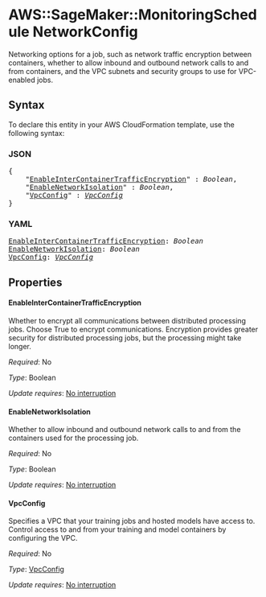 # AWS::SageMaker::MonitoringSchedule NetworkConfig

Networking options for a job, such as network traffic encryption between containers, whether to allow inbound and outbound network calls to and from containers, and the VPC subnets and security groups to use for VPC-enabled jobs.

## Syntax

To declare this entity in your AWS CloudFormation template, use the following syntax:

### JSON

<pre>
{
    "<a href="#enableintercontainertrafficencryption" title="EnableInterContainerTrafficEncryption">EnableInterContainerTrafficEncryption</a>" : <i>Boolean</i>,
    "<a href="#enablenetworkisolation" title="EnableNetworkIsolation">EnableNetworkIsolation</a>" : <i>Boolean</i>,
    "<a href="#vpcconfig" title="VpcConfig">VpcConfig</a>" : <i><a href="vpcconfig.md">VpcConfig</a></i>
}
</pre>

### YAML

<pre>
<a href="#enableintercontainertrafficencryption" title="EnableInterContainerTrafficEncryption">EnableInterContainerTrafficEncryption</a>: <i>Boolean</i>
<a href="#enablenetworkisolation" title="EnableNetworkIsolation">EnableNetworkIsolation</a>: <i>Boolean</i>
<a href="#vpcconfig" title="VpcConfig">VpcConfig</a>: <i><a href="vpcconfig.md">VpcConfig</a></i>
</pre>

## Properties

#### EnableInterContainerTrafficEncryption

Whether to encrypt all communications between distributed processing jobs. Choose True to encrypt communications. Encryption provides greater security for distributed processing jobs, but the processing might take longer.

_Required_: No

_Type_: Boolean

_Update requires_: [No interruption](https://docs.aws.amazon.com/AWSCloudFormation/latest/UserGuide/using-cfn-updating-stacks-update-behaviors.html#update-no-interrupt)

#### EnableNetworkIsolation

Whether to allow inbound and outbound network calls to and from the containers used for the processing job.

_Required_: No

_Type_: Boolean

_Update requires_: [No interruption](https://docs.aws.amazon.com/AWSCloudFormation/latest/UserGuide/using-cfn-updating-stacks-update-behaviors.html#update-no-interrupt)

#### VpcConfig

Specifies a VPC that your training jobs and hosted models have access to. Control access to and from your training and model containers by configuring the VPC.

_Required_: No

_Type_: <a href="vpcconfig.md">VpcConfig</a>

_Update requires_: [No interruption](https://docs.aws.amazon.com/AWSCloudFormation/latest/UserGuide/using-cfn-updating-stacks-update-behaviors.html#update-no-interrupt)

